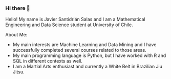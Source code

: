 ### Hi there 👋

Hello! My name is Javier Santidrián Salas and I am a Mathematical Engineering and Data Science student at University of Chile.

About Me:

- My main interests are Machine Learning and Data Mining and I have successfully completed several courses related to those areas.
- My main programming language is Python, but I have worked with R and SQL in different contexts as well.
- I am a Martial Arts enthusiast and currently a White Belt in Brazilian Jiu Jitsu.




